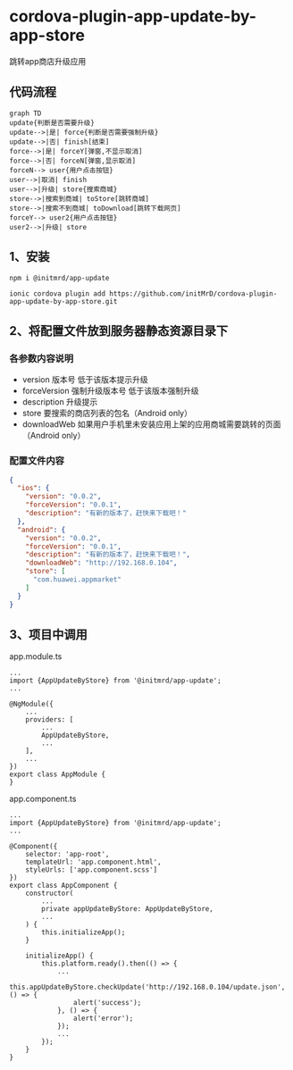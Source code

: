 # cordova-plugin-app-update-by-app-store
跳转app商店升级应用


## 代码流程
```mermaid
graph TD
update{判断是否需要升级}
update-->|是| force{判断是否需要强制升级}
update-->|否| finish[结束]
force-->|是| forceY[弹窗,不显示取消]
force-->|否| forceN[弹窗,显示取消]
forceN--> user{用户点击按钮}
user-->|取消| finish
user-->|升级| store{搜索商城}
store-->|搜索到商城| toStore[跳转商城]
store-->|搜索不到商城| toDownload[跳转下载网页]
forceY--> user2{用户点击按钮}
user2-->|升级| store
```


## 1、安装
```
npm i @initmrd/app-update  
```
```
ionic cordova plugin add https://github.com/initMrD/cordova-plugin-app-update-by-app-store.git
```
## 2、将配置文件放到服务器静态资源目录下

### 各参数内容说明

- version 版本号 低于该版本提示升级
- forceVersion 强制升级版本号 低于该版本强制升级
- description 升级提示
- store 要搜索的商店列表的包名（Android only）
- downloadWeb 如果用户手机里未安装应用上架的应用商城需要跳转的页面（Android only）

### 配置文件内容

```json
{
  "ios": {
    "version": "0.0.2",
    "forceVersion": "0.0.1",
    "description": "有新的版本了，赶快来下载吧！"
  },
  "android": {
    "version": "0.0.2",
    "forceVersion": "0.0.1",
    "description": "有新的版本了，赶快来下载吧！",
    "downloadWeb": "http://192.168.0.104",
    "store": [
      "com.huawei.appmarket"
    ]
  }
}
```
## 3、项目中调用
app.module.ts
```
...
import {AppUpdateByStore} from '@initmrd/app-update';
...

@NgModule({
    ...
    providers: [
        ...
        AppUpdateByStore,
        ...
    ],
    ...
})
export class AppModule {
}
```

app.component.ts
```
...
import {AppUpdateByStore} from '@initmrd/app-update';
...

@Component({
    selector: 'app-root',
    templateUrl: 'app.component.html',
    styleUrls: ['app.component.scss']
})
export class AppComponent {
    constructor(
        ...
        private appUpdateByStore: AppUpdateByStore,
        ...
    ) {
        this.initializeApp();
    }

    initializeApp() {
        this.platform.ready().then(() => {
            ...
            this.appUpdateByStore.checkUpdate('http://192.168.0.104/update.json', () => {
                alert('success');
            }, () => {
                alert('error');
            });
            ...
        });
    }
}
```
